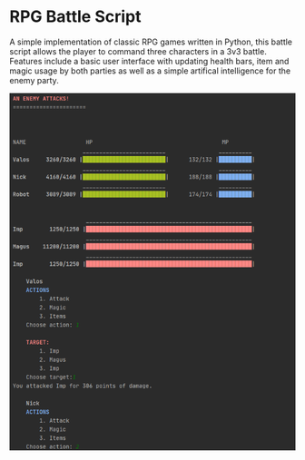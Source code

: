 # RPG Battle Script

A simple implementation of classic RPG games written in Python, this battle script allows the player to command three characters in a 3v3 battle. Features include a basic user interface with updating health bars, item and magic usage by both parties as well as a simple artifical intelligence for the enemy party.  

![rpgbattleimg](docs/rpgbattleimg.png)
